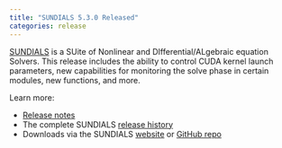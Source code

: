 ```yaml
---
title: "SUNDIALS 5.3.0 Released"
categories: release
---
```


[SUNDIALS](https://github.com/LLNL/sundials) is a SUite of Nonlinear and DIfferential/ALgebraic equation Solvers. This release includes the ability to control CUDA kernel launch parameters, new capabilities for monitoring the solve phase in certain modules, new functions, and more.

Learn more:
- [Release notes](https://github.com/LLNL/sundials/releases/tag/v5.3.0)
- The complete SUNDIALS [release history](https://computing.llnl.gov/projects/sundials/release-history)
- Downloads via the SUNDIALS [website](https://computing.llnl.gov/projects/sundials) or [GitHub repo](https://github.com/LLNL/sundials)

